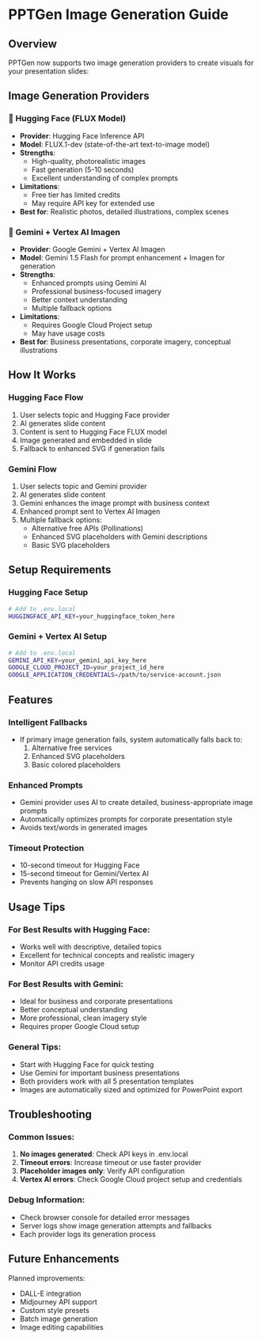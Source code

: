 # PPTGen Image Generation Guide

## Overview
PPTGen now supports two image generation providers to create visuals for your presentation slides:

## Image Generation Providers

### 🤗 Hugging Face (FLUX Model)
- **Provider**: Hugging Face Inference API
- **Model**: FLUX.1-dev (state-of-the-art text-to-image model)
- **Strengths**: 
  - High-quality, photorealistic images
  - Fast generation (5-10 seconds)
  - Excellent understanding of complex prompts
- **Limitations**: 
  - Free tier has limited credits
  - May require API key for extended use
- **Best for**: Realistic photos, detailed illustrations, complex scenes

### 🔮 Gemini + Vertex AI Imagen
- **Provider**: Google Gemini + Vertex AI Imagen
- **Model**: Gemini 1.5 Flash for prompt enhancement + Imagen for generation
- **Strengths**: 
  - Enhanced prompts using Gemini AI
  - Professional business-focused imagery
  - Better context understanding
  - Multiple fallback options
- **Limitations**: 
  - Requires Google Cloud Project setup
  - May have usage costs
- **Best for**: Business presentations, corporate imagery, conceptual illustrations

## How It Works

### Hugging Face Flow
1. User selects topic and Hugging Face provider
2. AI generates slide content
3. Content is sent to Hugging Face FLUX model
4. Image generated and embedded in slide
5. Fallback to enhanced SVG if generation fails

### Gemini Flow
1. User selects topic and Gemini provider
2. AI generates slide content
3. Gemini enhances the image prompt with business context
4. Enhanced prompt sent to Vertex AI Imagen
5. Multiple fallback options:
   - Alternative free APIs (Pollinations)
   - Enhanced SVG placeholders with Gemini descriptions
   - Basic SVG placeholders

## Setup Requirements

### Hugging Face Setup
```bash
# Add to .env.local
HUGGINGFACE_API_KEY=your_huggingface_token_here
```

### Gemini + Vertex AI Setup
```bash
# Add to .env.local
GEMINI_API_KEY=your_gemini_api_key_here
GOOGLE_CLOUD_PROJECT_ID=your_project_id_here
GOOGLE_APPLICATION_CREDENTIALS=/path/to/service-account.json
```

## Features

### Intelligent Fallbacks
- If primary image generation fails, system automatically falls back to:
  1. Alternative free services
  2. Enhanced SVG placeholders
  3. Basic colored placeholders

### Enhanced Prompts
- Gemini provider uses AI to create detailed, business-appropriate image prompts
- Automatically optimizes prompts for corporate presentation style
- Avoids text/words in generated images

### Timeout Protection
- 10-second timeout for Hugging Face
- 15-second timeout for Gemini/Vertex AI
- Prevents hanging on slow API responses

## Usage Tips

### For Best Results with Hugging Face:
- Works well with descriptive, detailed topics
- Excellent for technical concepts and realistic imagery
- Monitor API credits usage

### For Best Results with Gemini:
- Ideal for business and corporate presentations
- Better conceptual understanding
- More professional, clean imagery style
- Requires proper Google Cloud setup

### General Tips:
- Start with Hugging Face for quick testing
- Use Gemini for important business presentations
- Both providers work with all 5 presentation templates
- Images are automatically sized and optimized for PowerPoint export

## Troubleshooting

### Common Issues:
1. **No images generated**: Check API keys in .env.local
2. **Timeout errors**: Increase timeout or use faster provider
3. **Placeholder images only**: Verify API configuration
4. **Vertex AI errors**: Check Google Cloud project setup and credentials

### Debug Information:
- Check browser console for detailed error messages
- Server logs show image generation attempts and fallbacks
- Each provider logs its generation process

## Future Enhancements

Planned improvements:
- DALL-E integration
- Midjourney API support
- Custom style presets
- Batch image generation
- Image editing capabilities
